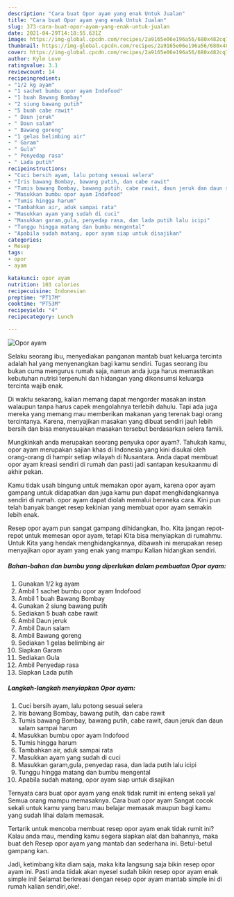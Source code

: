 ```yaml
---
description: "Cara buat Opor ayam yang enak Untuk Jualan"
title: "Cara buat Opor ayam yang enak Untuk Jualan"
slug: 373-cara-buat-opor-ayam-yang-enak-untuk-jualan
date: 2021-04-29T14:18:55.631Z
image: https://img-global.cpcdn.com/recipes/2a9165e06e196a56/680x482cq70/opor-ayam-foto-resep-utama.jpg
thumbnail: https://img-global.cpcdn.com/recipes/2a9165e06e196a56/680x482cq70/opor-ayam-foto-resep-utama.jpg
cover: https://img-global.cpcdn.com/recipes/2a9165e06e196a56/680x482cq70/opor-ayam-foto-resep-utama.jpg
author: Kyle Love
ratingvalue: 3.1
reviewcount: 14
recipeingredient:
- "1/2 kg ayam"
- "1 sachet bumbu opor ayam Indofood"
- "1 buah Bawang Bombay"
- "2 siung bawang putih"
- "5 buah cabe rawit"
- " Daun jeruk"
- " Daun salam"
- " Bawang goreng"
- "1 gelas belimbing air"
- " Garam"
- " Gula"
- " Penyedap rasa"
- " Lada putih"
recipeinstructions:
- "Cuci bersih ayam, lalu potong sesuai selera"
- "Iris bawang Bombay, bawang putih, dan cabe rawit"
- "Tumis bawang Bombay, bawang putih, cabe rawit, daun jeruk dan daun salam sampai harum"
- "Masukkan bumbu opor ayam Indofood"
- "Tumis hingga harum"
- "Tambahkan air, aduk sampai rata"
- "Masukkan ayam yang sudah di cuci"
- "Masukkan garam,gula, penyedap rasa, dan lada putih lalu icipi"
- "Tunggu hingga matang dan bumbu mengental"
- "Apabila sudah matang, opor ayam siap untuk disajikan"
categories:
- Resep
tags:
- opor
- ayam

katakunci: opor ayam 
nutrition: 103 calories
recipecuisine: Indonesian
preptime: "PT17M"
cooktime: "PT53M"
recipeyield: "4"
recipecategory: Lunch

---
```



![Opor ayam](https://img-global.cpcdn.com/recipes/2a9165e06e196a56/680x482cq70/opor-ayam-foto-resep-utama.jpg)

Selaku seorang ibu, menyediakan panganan mantab buat keluarga tercinta adalah hal yang menyenangkan bagi kamu sendiri. Tugas seorang ibu bukan cuma mengurus rumah saja, namun anda juga harus memastikan kebutuhan nutrisi terpenuhi dan hidangan yang dikonsumsi keluarga tercinta wajib enak.

Di waktu  sekarang, kalian memang dapat mengorder masakan instan walaupun tanpa harus capek mengolahnya terlebih dahulu. Tapi ada juga mereka yang memang mau memberikan makanan yang terenak bagi orang tercintanya. Karena, menyajikan masakan yang dibuat sendiri jauh lebih bersih dan bisa menyesuaikan masakan tersebut berdasarkan selera famili. 



Mungkinkah anda merupakan seorang penyuka opor ayam?. Tahukah kamu, opor ayam merupakan sajian khas di Indonesia yang kini disukai oleh orang-orang di hampir setiap wilayah di Nusantara. Anda dapat membuat opor ayam kreasi sendiri di rumah dan pasti jadi santapan kesukaanmu di akhir pekan.

Kamu tidak usah bingung untuk memakan opor ayam, karena opor ayam gampang untuk didapatkan dan juga kamu pun dapat menghidangkannya sendiri di rumah. opor ayam dapat diolah memalui beraneka cara. Kini pun telah banyak banget resep kekinian yang membuat opor ayam semakin lebih enak.

Resep opor ayam pun sangat gampang dihidangkan, lho. Kita jangan repot-repot untuk memesan opor ayam, tetapi Kita bisa menyiapkan di rumahmu. Untuk Kita yang hendak menghidangkannya, dibawah ini merupakan resep menyajikan opor ayam yang enak yang mampu Kalian hidangkan sendiri.

<!--inarticleads1-->

##### Bahan-bahan dan bumbu yang diperlukan dalam pembuatan Opor ayam:

1. Gunakan 1/2 kg ayam
1. Ambil 1 sachet bumbu opor ayam Indofood
1. Ambil 1 buah Bawang Bombay
1. Gunakan 2 siung bawang putih
1. Sediakan 5 buah cabe rawit
1. Ambil  Daun jeruk
1. Ambil  Daun salam
1. Ambil  Bawang goreng
1. Sediakan 1 gelas belimbing air
1. Siapkan  Garam
1. Sediakan  Gula
1. Ambil  Penyedap rasa
1. Siapkan  Lada putih




<!--inarticleads2-->

##### Langkah-langkah menyiapkan Opor ayam:

1. Cuci bersih ayam, lalu potong sesuai selera
1. Iris bawang Bombay, bawang putih, dan cabe rawit
1. Tumis bawang Bombay, bawang putih, cabe rawit, daun jeruk dan daun salam sampai harum
1. Masukkan bumbu opor ayam Indofood
1. Tumis hingga harum
1. Tambahkan air, aduk sampai rata
1. Masukkan ayam yang sudah di cuci
1. Masukkan garam,gula, penyedap rasa, dan lada putih lalu icipi
1. Tunggu hingga matang dan bumbu mengental
1. Apabila sudah matang, opor ayam siap untuk disajikan




Ternyata cara buat opor ayam yang enak tidak rumit ini enteng sekali ya! Semua orang mampu memasaknya. Cara buat opor ayam Sangat cocok sekali untuk kamu yang baru mau belajar memasak maupun bagi kamu yang sudah lihai dalam memasak.

Tertarik untuk mencoba membuat resep opor ayam enak tidak rumit ini? Kalau anda mau, mending kamu segera siapkan alat dan bahannya, maka buat deh Resep opor ayam yang mantab dan sederhana ini. Betul-betul gampang kan. 

Jadi, ketimbang kita diam saja, maka kita langsung saja bikin resep opor ayam ini. Pasti anda tiidak akan nyesel sudah bikin resep opor ayam enak simple ini! Selamat berkreasi dengan resep opor ayam mantab simple ini di rumah kalian sendiri,oke!.

